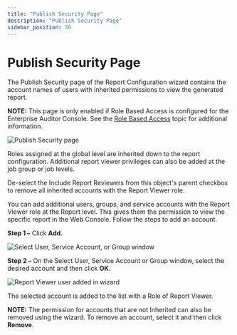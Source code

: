 ```yaml
---
title: "Publish Security Page"
description: "Publish Security Page"
sidebar_position: 30
---
```


# Publish Security Page

The Publish Security page of the Report Configuration wizard contains the account names of users
with inherited permissions to view the generated report.

**NOTE:** This page is only enabled if Role Based Access is configured for the Enterprise Auditor
Console. See the
[Role Based Access](/docs/accessanalyzer/11.6/admin/settings/access/rolebased/overview.md)
topic for additional information.

![Publish Security page](/img/product_docs/accessanalyzer/11.6/admin/report/wizard/publishsecurity.webp)

Roles assigned at the global level are inherited down to the report configuration. Additional report
viewer privileges can also be added at the job group or job levels.

De-select the Include Report Reviewers from this object's parent checkbox to remove all inherited
accounts with the Report Viewer role.

You can add additional users, groups, and service accounts with the Report Viewer role at the Report
level. This gives them the permission to view the specific report in the Web Console. Follow the
steps to add an account.

**Step 1 –** Click **Add**.

![Select User, Service Account, or Group window](/img/product_docs/accessanalyzer/11.6/admin/report/wizard/addreportviewer.webp)

**Step 2 –** On the Select User, Service Account or Group window, select the desired account and
then click **OK**.

![Report Viewer user added in wizard](/img/product_docs/accessanalyzer/11.6/admin/report/wizard/reportviewer.webp)

The selected account is added to the list with a Role of Report Viewer.

**NOTE:** The permission for accounts that are not Inherited can also be removed using the wizard.
To remove an account, select it and then click **Remove**.
